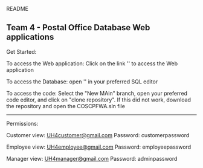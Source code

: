 README

Team 4 - Postal Office Database Web applications
---------------------------------------------------------
Get Started:

To access the Web application: Click on the link '' to access the Web application

To access the Database: open '' in your preferred SQL editor

To access the code: Select the "New MAin" branch, open your preferred code editor, and click on "clone repository". If this did not work,
download the repository and open the COSCPFWA.sln file

---------------------------------------------------------
Permissions:

Customer view: UH4customer@gmail.com
Password: customerpassword

Employee view: UH4employee@gmail.com
Password: employeepassword

Manager view: UH4manager@gmail.com
Password: adminpassword
